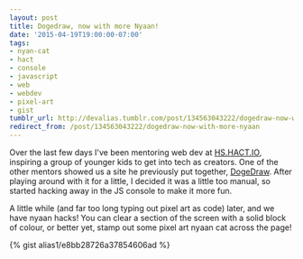 ```yaml
---
layout: post
title: Dogedraw, now with more Nyaan!
date: '2015-04-19T19:00:00-07:00'
tags:
- nyan-cat
- hact
- console
- javascript
- web
- webdev
- pixel-art
- gist
tumblr_url: http://devalias.tumblr.com/post/134563043222/dogedraw-now-with-more-nyaan
redirect_from: /post/134563043222/dogedraw-now-with-more-nyaan
---
```

Over the last few days I've been mentoring web dev at [HS.HACT.IO](http://hact.io/), inspiring a group of younger kids to get into tech as creators. One of the other mentors showed us a site he previously put together, [DogeDraw](http://dogedraw.com/). After playing around with it for a little, I decided it was a little too manual, so started hacking away in the JS console to make it more fun.

A little while (and far too long typing out pixel art as code) later, and we have nyaan hacks! You can clear a section of the screen with a solid block of colour, or better yet, stamp out some pixel art nyaan cat across the page!

{% gist alias1/e8bb28726a37854606ad %}
